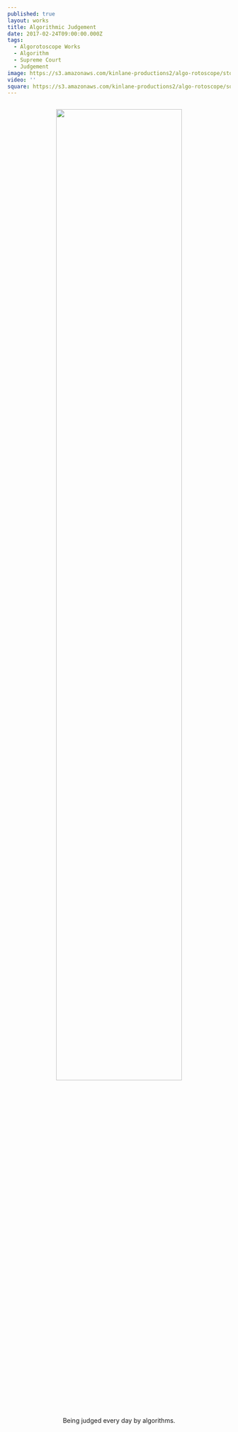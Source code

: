 ```yaml
---
published: true
layout: works
title: Algorithmic Judgement
date: 2017-02-24T09:00:00.000Z
tags:
  - Algorotoscope Works
  - Algorithm
  - Supreme Court
  - Judgement
image: https://s3.amazonaws.com/kinlane-productions2/algo-rotoscope/stories/supreme-court-judgement.jpg
video: ''
square: https://s3.amazonaws.com/kinlane-productions2/algo-rotoscope/square/supreme-court-judgement.jpg
---
```

<p align="center"><img src="{{ page.image }}" width="75%" style="padding: 15px;" /></p>
<center>Being judged every day by algorithms.</center>
